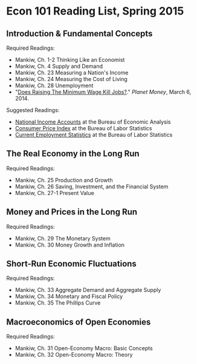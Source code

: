 # Econ 101 Reading List, Spring 2015

## Introduction & Fundamental Concepts

Required Readings:
* Mankiw, Ch. 1-2 Thinking Like an Economist
* Mankiw, Ch. 4 Supply and Demand
* Mankiw, Ch. 23 Measuring a Nation's Income
* Mankiw, Ch. 24 Measuring the Cost of Living
* Mankiw, Ch. 28 Unemployment
* "[Does Raising The Minimum Wage Kill Jobs?](http://www.npr.org/blogs/money/2014/03/06/286861541/does-raising-the-minimum-wage-kill-jobs)." *Planet Money*, March 6, 2014.

Suggested Readings:
* [National Income Accounts](http://www.bea.gov/national/) at the Bureau of Economic Analysis
* [Consumer Price Index](http://www.bls.gov/cpi/) at the Bureau of Labor Statistics
* [Current Employment Statistics](http://www.bls.gov/ces/) at the Bureau of Labor Statistics


## The Real Economy in the Long Run

Required Readings:
* Mankiw, Ch. 25 Production and Growth 
* Mankiw, Ch. 26 Saving, Investment, and the Financial System
* Mankiw, Ch. 27-1 Present Value


## Money and Prices in the Long Run

Required Readings:
* Mankiw, Ch. 29 The Monetary System
* Mankiw, Ch. 30 Money Growth and Inflation


## Short-Run Economic Fluctuations

Required Readings:
* Mankiw, Ch. 33 Aggregate Demand and Aggregate Supply
* Mankiw, Ch. 34 Monetary and Fiscal Policy
* Mankiw, Ch. 35 The Phillips Curve


## Macroeconomics of Open Economies

Required Readings:
* Mankiw, Ch. 31 Open-Economy Macro: Basic Concepts
* Mankiw, Ch. 32 Open-Economy Macro: Theory
